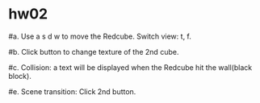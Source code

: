 # hw02
#a. Use a s d w to move the Redcube. Switch view: t, f.

#b. Click button to change texture of the 2nd cube.

#c. Collision: a text will be displayed when the Redcube hit the wall(black block).

#e. Scene transition: Click 2nd button.
